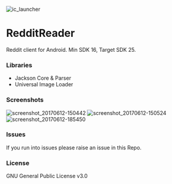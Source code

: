 ![ic_launcher](https://user-images.githubusercontent.com/1825853/27062805-b6a55960-4fbb-11e7-9a34-e3d1348af24f.png)

# RedditReader
Reddit client for Android. Min SDK 16, Target SDK 25.

### Libraries
- Jackson Core & Parser
- Universal Image Loader

### Screenshots
![screenshot_20170612-150442](https://user-images.githubusercontent.com/1825853/27062706-c7c3320e-4fba-11e7-8d41-ec739f090314.png)
![screenshot_20170612-150524](https://user-images.githubusercontent.com/1825853/27062708-c7cfda36-4fba-11e7-84bf-80193ff96ed2.png)
![screenshot_20170612-185450](https://user-images.githubusercontent.com/1825853/27062707-c7cbf5ce-4fba-11e7-9232-dfb37fa8ef29.png)

### Issues
If you run into issues please raise an issue in this Repo.


### License
GNU General Public License v3.0

